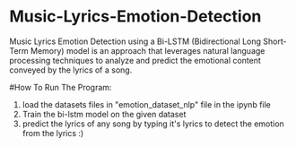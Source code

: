 # Music-Lyrics-Emotion-Detection
Music Lyrics Emotion Detection using a Bi-LSTM (Bidirectional Long Short-Term Memory) model is an approach that leverages natural language processing techniques to analyze and predict the emotional content conveyed by the lyrics of a song.


#How To Run The Program:
1. load the datasets files in "emotion_dataset_nlp" file in the ipynb file
2. Train the bi-lstm model on the given dataset
3. predict the lyrics of any song by typing it's lyrics to detect the emotion from the lyrics :)
